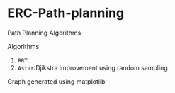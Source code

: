 # ERC-Path-planning
Path Planning Algorithms

Algorithms
1. `RRT`:
2. `Astar`:Djikstra improvement using random sampling

Graph generated using matplotlib
